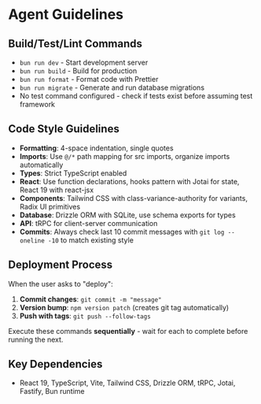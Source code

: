 # Agent Guidelines

## Build/Test/Lint Commands

- `bun run dev` - Start development server
- `bun run build` - Build for production
- `bun run format` - Format code with Prettier
- `bun run migrate` - Generate and run database migrations
- No test command configured - check if tests exist before assuming test framework

## Code Style Guidelines

- **Formatting**: 4-space indentation, single quotes
- **Imports**: Use `@/*` path mapping for src imports, organize imports automatically
- **Types**: Strict TypeScript enabled
- **React**: Use function declarations, hooks pattern with Jotai for state, React 19 with react-jsx
- **Components**: Tailwind CSS with class-variance-authority for variants, Radix UI primitives
- **Database**: Drizzle ORM with SQLite, use schema exports for types
- **API**: tRPC for client-server communication
- **Commits**: Always check last 10 commit messages with `git log --oneline -10` to match existing style

## Deployment Process

When the user asks to "deploy":

1. **Commit changes**: `git commit -m "message"`
2. **Version bump**: `npm version patch` (creates git tag automatically)
3. **Push with tags**: `git push --follow-tags`

Execute these commands **sequentially** - wait for each to complete before running the next.

## Key Dependencies

- React 19, TypeScript, Vite, Tailwind CSS, Drizzle ORM, tRPC, Jotai, Fastify, Bun runtime
